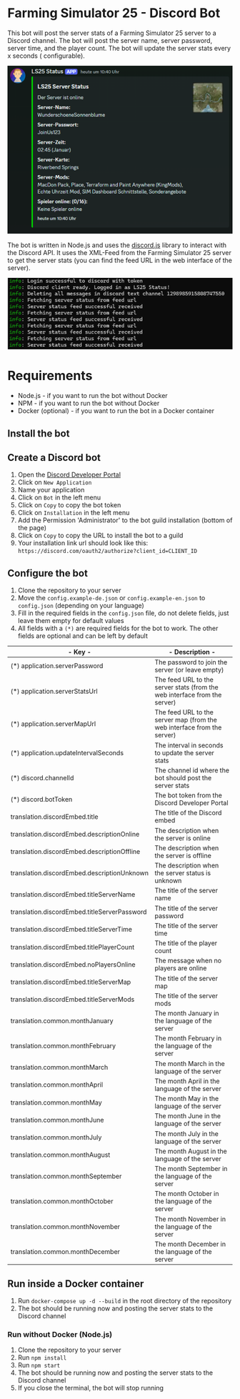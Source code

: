 # Farming Simulator 25 - Discord Bot

This bot will post the server stats of a Farming Simulator 25 server to a Discord channel. The bot will post the server
name, server password, server time, and the player count. The bot will update the server stats every x seconds (
configurable).

![discord_embed.png](misc%2Fimages%2Fdiscord_en.png)

The bot is written in Node.js and uses the [discord.js](https://discord.js.org/) library to interact with the Discord
API. It
uses the XML-Feed from the Farming Simulator 25 server to get the server stats (you can find the feed URL in the web
interface of the server).

![bot_terminal.png](misc%2Fimages%2Fbot_terminal.png)

# Requirements

- Node.js - if you want to run the bot without Docker
- NPM - if you want to run the bot without Docker
- Docker (optional) - if you want to run the bot in a Docker container

## Install the bot

## Create a Discord bot

1. Open the [Discord Developer Portal](https://discord.com/developers/applications)
2. Click on `New Application`
3. Name your application
4. Click on `Bot` in the left menu
5. Click on `Copy` to copy the bot token
6. Click on `Installation` in the left menu
7. Add the Permission 'Administrator' to the bot guild installation (bottom of the page)
8. Click on `Copy` to copy the URL to install the bot to a guild
9. Your installation link url should look like this: `https://discord.com/oauth2/authorize?client_id=CLIENT_ID`

## Configure the bot

1. Clone the repository to your server
2. Move the `config.example-de.json` or `config.example-en.json` to `config.json` (depending on your language)
3. Fill in the required fields in the `config.json` file, do not delete fields, just leave them empty for default values
4. All fields with a `(*)` are required fields for the bot to work. The other fields are optional and can be left by
   default

| **- Key -**                                  | **- Description -**                                                       |
|----------------------------------------------|---------------------------------------------------------------------------|
| (*) application.serverPassword               | The password to join the server (or leave empty)                          |
| (*) application.serverStatsUrl               | The feed URL to the server stats (from the web interface from the server) |
| (*) application.serverMapUrl                 | The feed URL to the server map (from the web interface from the server)   |
| (*) application.updateIntervalSeconds        | The interval in seconds to update the server stats                        |
| (*) discord.channelId                        | The channel id where the bot should post the server stats                 |
| (*) discord.botToken                         | The bot token from the Discord Developer Portal                           |
| translation.discordEmbed.title               | The title of the Discord embed                                            |
| translation.discordEmbed.descriptionOnline   | The description when the server is online                                 |
| translation.discordEmbed.descriptionOffline  | The description when the server is offline                                |
| translation.discordEmbed.descriptionUnknown  | The description when the server status is unknown                         |
| translation.discordEmbed.titleServerName     | The title of the server name                                              |
| translation.discordEmbed.titleServerPassword | The title of the server password                                          |
| translation.discordEmbed.titleServerTime     | The title of the server time                                              |
| translation.discordEmbed.titlePlayerCount    | The title of the player count                                             |
| translation.discordEmbed.noPlayersOnline     | The message when no players are online                                    |
| translation.discordEmbed.titleServerMap      | The title of the server map                                               |
| translation.discordEmbed.titleServerMods     | The title of the server mods                                              |
| translation.common.monthJanuary              | The month January in the language of the server                           |
| translation.common.monthFebruary             | The month February in the language of the server                          |
| translation.common.monthMarch                | The month March in the language of the server                             |
| translation.common.monthApril                | The month April in the language of the server                             |
| translation.common.monthMay                  | The month May in the language of the server                               |
| translation.common.monthJune                 | The month June in the language of the server                              |
| translation.common.monthJuly                 | The month July in the language of the server                              |
| translation.common.monthAugust               | The month August in the language of the server                            |
| translation.common.monthSeptember            | The month September in the language of the server                         |
| translation.common.monthOctober              | The month October in the language of the server                           |
| translation.common.monthNovember             | The month November in the language of the server                          |
| translation.common.monthDecember             | The month December in the language of the server                          |

## Run inside a Docker container

1. Run `docker-compose up -d --build` in the root directory of the repository
2. The bot should be running now and posting the server stats to the Discord channel

### Run without Docker (Node.js)

1. Clone the repository to your server
2. Run `npm install`
3. Run `npm start`
4. The bot should be running now and posting the server stats to the Discord channel
5. If you close the terminal, the bot will stop running

